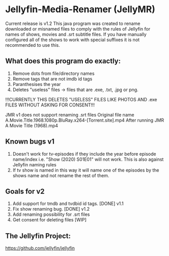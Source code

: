 # Jellyfin-Media-Renamer (JellyMR)
Current release is v1.2
This java program was created to rename downloaded or misnamed files to comply with the rules of Jellyfin for names of shows, movies and .srt subtitle files. If you have manually configured all of the shows to work with special suffixes it is not recommended to use this.

## What does this program do exactly:
1. Remove dots from file/directory names
2. Remove tags that are not imdb id tags
3. Paranthesises the year
4. Deletes "useless" files -> files that are .exe, .txt, .jpg or png.

!!!CURRENTLY THIS DELETES "USELESS" FILES LIKE PHOTOS AND .exe FILES WITHOUT ASKING FOR CONSENT!!!

JMR v1 does not support renaming .srt files
Original file name
A.Movie.Title.1968.1080p.BluRay.x264-[Torrent.site].mp4
After running JMR
A Movie Title (1968).mp4

## Known bugs v1
1. Doesn't work for tv-episodes if they include the year before episode name/index i.e. "Show (2020) S01E01" will not work. This is also against Jellyfin naming rules
2. If tv show is named in this way it will name one of the episodes by the shows name and not rename the rest of them.

## Goals for v2
1. Add support for tmdb and tvdbid id tags. [DONE] v1.1 
2. Fix show renaming bug. [DONE] v1.2
3. Add renaming possibility for .srt files 
4. Get consent for deleting files [WIP]


## The Jellyfin Project:
https://github.com/jellyfin/jellyfin
